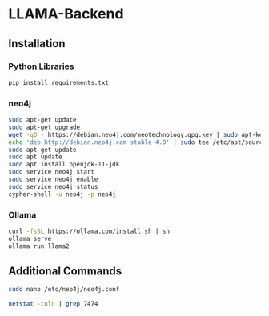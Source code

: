 # LLAMA-Backend

## Installation

### Python Libraries
```bash
pip install requirements.txt
```

### neo4j 
```bash
sudo apt-get update
sudo apt-get upgrade
wget -qO - https://debian.neo4j.com/neotechnology.gpg.key | sudo apt-key add -
echo 'deb http://debian.neo4j.com stable 4.0' | sudo tee /etc/apt/sources.list.d/neo4j.list
sudo apt-get update
sudo apt update
sudo apt install openjdk-11-jdk
sudo service neo4j start
sudo service neo4j enable
sudo service neo4j status
cypher-shell -u neo4j -p neo4j
```

### Ollama 
```bash
curl -fsSL https://ollama.com/install.sh | sh
ollama serve
ollama run llama2
```

## Additional Commands
```bash
sudo nano /etc/neo4j/neo4j.conf
```

```bash
netstat -tuln | grep 7474
```
